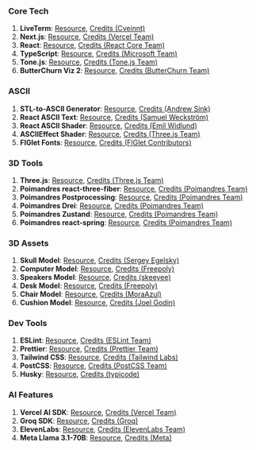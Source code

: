 ### Core Tech
1. **LiveTerm**: [Resource](https://github.com/Cveinnt/LiveTerm), [Credits (Cveinnt)](https://github.com/cveinnt)
2. **Next.js**: [Resource](https://nextjs.org/), [Credits (Vercel Team)](https://github.com/vercel/next.js/)
3. **React**: [Resource](https://react.dev/), [Credits (React Core Team)](https://github.com/facebook/react)
4. **TypeScript**: [Resource](https://github.com/microsoft/TypeScript), [Credits (Microsoft Team)](https://github.com/microsoft)
5. **Tone.js**: [Resource](https://github.com/Tonejs/Tone.js), [Credits (Tone.js Team)](https://github.com/Tonejs/)
6. **ButterChurn Viz 2**: [Resource](https://github.com/jberg/butterchurn), [Credits (ButterChurn Team)](https://github.com/jberg/)

### ASCII
1. **STL-to-ASCII Generator**: [Resource](https://andrewsink.github.io/STL-to-ASCII/), [Credits (Andrew Sink)](https://github.com/AndrewSink/)
2. **React ASCII Text**: [Resource](https://github.com/samuelweckstrom/react-ascii-text), [Credits (Samuel Weckström)](https://github.com/samuelweckstrom/)
3. **React ASCII Shader**: [Resource](https://github.com/emilwidlund/ASCII/blob/main/src/index.ts), [Credits (Emil Widlund)](https://github.com/emilwidlund)
4. **ASCIIEffect Shader**: [Resource](https://github.com/mrdoob/three.js/blob/master/examples/webgl_effects_ascii.html), [Credits (Three.js Team)](https://threejs.org/about/)
5. **FIGlet Fonts**: [Resource](http://www.figlet.org/), [Credits (FIGlet Contributors)](https://github.com/cmatsuoka/figlet)

### 3D Tools
1. **Three.js**: [Resource](https://threejs.org/), [Credits (Three.js Team)](https://github.com/mrdoob/three.js/)
2. **Poimandres react-three-fiber**: [Resource](https://r3f.docs.pmnd.rs/getting-started/introduction), [Credits (Poimandres Team)](https://github.com/pmndrs/react-three-fiber)
3. **Poimandres Postprocessing**: [Resource](https://react-postprocessing.docs.pmnd.rs/), [Credits (Poimandres Team)](https://github.com/pmndrs/react-postprocessing)
4. **Poimandres Drei**: [Resource](https://drei.docs.pmnd.rs/getting-started/introduction), [Credits (Poimandres Team)](https://github.com/pmndrs/drei)
5. **Poimandres Zustand**: [Resource](https://zustand.docs.pmnd.rs/getting-started/introduction), [Credits (Poimandres Team)](https://github.com/pmndrs/zustand)
6. **Poimandres react-spring**: [Resource](https://www.react-spring.dev/), [Credits (Poimandres Team)](https://github.com/pmndrs/react-spring)

### 3D Assets
1. **Skull Model**: [Resource](https://sketchfab.com/3d-models/human-skull-b0251e48e906418ebae34b7f811ca065), [Credits (Sergey Egelsky)](https://sketchfab.com/sergeydog)
2. **Computer Model**: [Resource](https://sketchfab.com/3d-models/ibm-tandy-1000-36e62f658e184874a957b50732e85148), [Credits (Freepoly)](https://www.freepoly.org/)
3. **Speakers Model**: [Resource](https://sketchfab.com/3d-models/old-ass-computer-speakers-29899915c2b94ca88dae08e11aa9d844), [Credits (skeeyee)](https://sketchfab.com/skeeyee)
4. **Desk Model**: [Resource](https://sketchfab.com/3d-models/old-desk-04-freepolyorg-f035ad0da16b4a6d82c287687caeea94), [Credits (Freepoly)](https://www.freepoly.org/)
5. **Chair Model**: [Resource](https://sketchfab.com/3d-models/chair-5e357627f6794370a167e3331e2424b8), [Credits (MoraAzul)](https://sketchfab.com/MoraAzul)
6. **Cushion Model**: [Resource](https://sketchfab.com/3d-models/cushion-abeafbc37d6446058e1be53e67e0baef), [Credits (Joel Godin)](https://sketchfab.com/joelgodin)

### Dev Tools
1. **ESLint**: [Resource](https://eslint.org/), [Credits (ESLint Team)](https://github.com/eslint/eslint)
2. **Prettier**: [Resource](https://prettier.io/), [Credits (Prettier Team)](https://github.com/prettier/prettier)
3. **Tailwind CSS**: [Resource](https://tailwindcss.com/), [Credits (Tailwind Labs)](https://github.com/tailwindlabs/tailwindcss)
4. **PostCSS**: [Resource](https://postcss.org/), [Credits (PostCSS Team)](https://github.com/postcss/postcss)
5. **Husky**: [Resource](https://github.com/typicode/husky), [Credits (typicode)](https://github.com/typicode)

### AI Features
1. **Vercel AI SDK**: [Resource](https://sdk.vercel.ai/docs/introduction), [Credits (Vercel Team)](https://github.com/vercel/ai)
2. **Groq SDK**: [Resource](https://console.groq.com/docs/libraries), [Credits (Groq)](https://console.groq.com/docs/overview)
3. **ElevenLabs**: [Resource](https://elevenlabs.io/), [Credits (ElevenLabs Team)](https://github.com/elevenlabs)
4. **Meta Llama 3.1-70B**: [Resource](https://ai.meta.com/blog/meta-llama-3-1/), [Credits (Meta)](https://github.com/meta-llama/llama3)